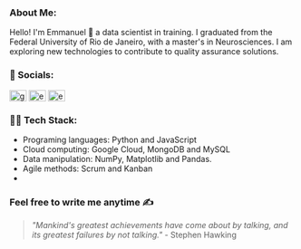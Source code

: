 ### About Me:
Hello! I'm Emmanuel 👋 a data scientist in training. I graduated from the Federal University of Rio de Janeiro, with a master's in Neurosciences. I am exploring new technologies to contribute to quality assurance solutions.

### 💬 Socials:
<p align="left"> <a href="https://twitter.com/germanoemmanuel" target="blank"><img align="center" src="https://raw.githubusercontent.com/rahuldkjain/github-profile-readme-generator/master/src/images/icons/Social/twitter.svg" alt="germanoemmanuel" height="20" width="30" /></a>
<a href="https://linkedin.com/in/emmanuelrodriguesds" target="blank"><img align="center" src="https://raw.githubusercontent.com/rahuldkjain/github-profile-readme-generator/master/src/images/icons/Social/linked-in-alt.svg" alt="emmanuelrodriguesds" height="20" width="30" /></a>
<a href="https://instagram.com/emmanuelrodriguesfisio" target="blank"><img align="center" src="https://raw.githubusercontent.com/rahuldkjain/github-profile-readme-generator/master/src/images/icons/Social/instagram.svg" alt="emmanuelrodriguesfisio" height="20" width="30" /></a></p>


### 👨‍💻 Tech Stack:
- Programing languages: Python and JavaScript 
- Cloud computing: Google Cloud, MongoDB and MySQL
- Data manipulation: NumPy, Matplotlib and Pandas.
- Agile methods: Scrum and Kanban
- 

### Feel free to write me anytime ✍️ 
> _"Mankind's greatest achievements have come about by talking, and its greatest failures by not talking."_ - Stephen Hawking
